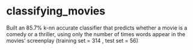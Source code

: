 # classifying_movies

Built an 85.7% k-nn accurate classifier that predicts whether a movie is a comedy or a thriller, using only the number of times words appear in the movies' screenplay (training set = 314 , test set = 56)

